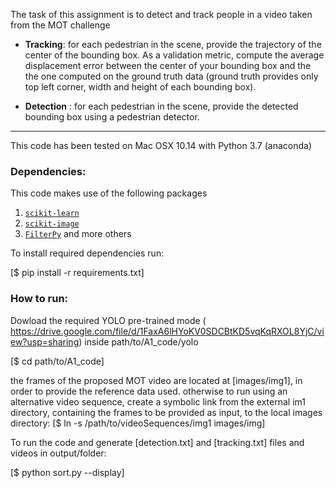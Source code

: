 The task of this assignment is to detect and track people in a video taken from the MOT challenge

- **Tracking**: for each pedestrian in the scene, provide the trajectory of the center of the bounding box. As a validation metric, compute the average displacement error between the center of your bounding box and the the one computed on the ground truth data (ground truth provides only top left corner, width and height of each bounding box).

- **Detection** : for each pedestrian in the scene, provide the detected bounding box using a pedestrian detector.

- - - - 

This code has been tested on Mac OSX 10.14 with Python 3.7 (anaconda)

### Dependencies:

This code makes use of the following packages
1.  [`scikit-learn`](http://scikit-learn.org/stable/)
2.  [`scikit-image`](http://scikit-image.org/download)
3.   [`FilterPy`](https://github.com/rlabbe/filterpy)
and more others

To install required dependencies run:

[$ pip install -r requirements.txt]

### How to run:
Dowload the required YOLO pre-trained mode ( https://drive.google.com/file/d/1FaxA6lHYoKV0SDCBtKD5vqKqRXOL8YjC/view?usp=sharing) inside path/to/A1_code/yolo 

[$ cd path/to/A1_code]

the frames of the proposed MOT video are located at [images/img1], in order to provide the reference data used.
otherwise to run using an alternative video sequence, create a symbolic link from the external im1 directory, containing the frames to be provided as input, to the local images directory:
[$ ln -s /path/to/videoSequences/img1 images/img]

To run the code and generate [detection.txt] and [tracking.txt] files and videos in output/folder:

[$ python sort.py --display]

